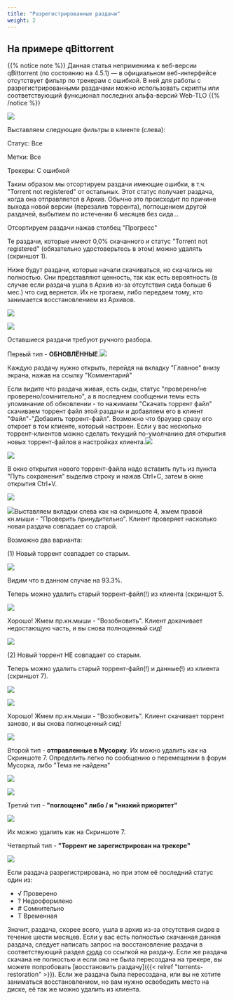 ```yaml
---
title: "Разрегистрированные раздачи"
weight: 2
---
```


## На примере qBittorrent

{{% notice note %}}
Данная статья неприменима к веб-версии qBittorrent (по состоянию на 4.5.1) — в официальном веб-интерфейсе отсутствует
фильтр по трекерам с ошибкой. В ней для работы с разрегистрированными раздачами можно использовать скрипты или
соответствующий функционал последних альфа-версий Web-TLO
{{% /notice %}}

![](/images/onboarding/unregistered-topics/image8.png)

Выставляем следующие фильтры в клиенте (слева):

Статус: Все

Метки: Все

Трекеры: С ошибкой

Таким образом мы отсортируем раздачи имеющие ошибки, в т.ч. "Torrent not
registered" от остальных. Этот статус получает раздача, когда она
отправляется в Архив. Обычно это происходит по причине выхода новой
версии (перезалив торрента), поглощением другой раздачей, выбытием по
истечении 6 месяцев без сида...

Отсортируем раздачи нажав столбец "Прогресс"

Те раздачи, которые имеют 0,0% скачанного и статус "Torrent not
registered" (обязательно удостоверьтесь в этом) можно удалять (скриншот
1).

Ниже будут раздачи, которые начали скачиваться, но скачались не
полностью. Они представляют ценность, так как есть вероятность (в случае
если раздача ушла в Архив из-за отсутствия сида больше 6 мес.) что сид
вернется. Их не трогаем, либо передаем тому, кто занимается
восстановлением из Архивов.

![](/images/onboarding/unregistered-topics/image11.png)

![](/images/onboarding/unregistered-topics/image15.png)

Оставшиеся раздачи требуют ручного разбора.

Первый тип -
**ОБНОВЛЁННЫЕ**.![](/images/onboarding/unregistered-topics/image6.png)

Каждую раздачу нужно открыть, перейдя на вкладку "Главное" внизу экрана,
нажав на ссылку "Комментарий"

Если видите что раздача живая, есть сиды, статус "проверено/не
проверено/сомнительно", а в последнем сообщении темы есть упоминание об
обновлении - то нажимаем "Скачать торрент файл" скачиваем торрент файл
этой раздачи и добавляем его в клиент "Файл"-"Добавить торрент-файл".
Возможно что браузер сразу его откроет в том клиенте, который настроен.
Если у вас несколько торрент-клиентов можно сделать текущий по-умолчанию
для открытия новых торрент-файлов в настройках
клиента.![](/images/onboarding/unregistered-topics/image2.png)

![](/images/onboarding/unregistered-topics/image3.png)

В окно открытия нового торрент-файла надо вставить путь из пункта "Путь
сохранения" выделив строку и нажав Ctrl+C, затем в окне открытия Ctrl+V.

![](/images/onboarding/unregistered-topics/image17.png)

![](/images/onboarding/unregistered-topics/image12.png)Выставляем вкладки слева как на скриншоте
4, жмем правой кн.мыши - "Проверить принудительно". Клиент проверяет
насколько новая раздача совпадает со старой.

Возможно два варианта:

\(1\) Новый торрент совпадает со старым.

![](/images/onboarding/unregistered-topics/image5.png)

Видим что в данном случае на 93.3%.

Теперь можно удалить старый торрент-файл(!) из клиента (скриншот 5.

![](/images/onboarding/unregistered-topics/image14.png)

Хорошо! Жмем пр.кн.мыши - "Возобновить". Клиент докачивает недостающую
часть, и вы снова полноценный сид!

![](/images/onboarding/unregistered-topics/image16.png)

\(2\) Новый торрент НЕ совпадает со старым.

Теперь можно удалить старый торрент-файл(!) и данные(!) из клиента
(скриншот 7).

![](/images/onboarding/unregistered-topics/image1.png)

![](/images/onboarding/unregistered-topics/image13.png)

Хорошо! Жмем пр.кн.мыши - "Возобновить". Клиент скачивает торрент
заново, и вы снова полноценный сид!

![](/images/onboarding/unregistered-topics/image16.png)

Второй тип - **отправленные в Мусорку**. Их можно удалить как на
Скриншоте 7. Определить легко по сообщению о перемещении в форум
Мусорка, либо "Тема не найдена"

![](/images/onboarding/unregistered-topics/image7.png)

![](/images/onboarding/unregistered-topics/image9.png)

Третий тип - **"поглощено" либо / и "низкий приоритет"**

![](/images/onboarding/unregistered-topics/image4.png)

Их можно удалить как на Скриншоте 7.

Четвертый тип - **"Торрент не зарегистрирован на трекере"**

![](/images/onboarding/unregistered-topics/image10.png)

Если раздача разрегистрирована, но при этом её последний статус один из:

- √ Проверено
- ? Недооформлено
- \# Сомнительно
- T Временная

Значит, раздача, скорее всего, ушла в архив из-за отсутствия сидов в течение шести месяцев. Если у вас есть полностью
скачанная данная раздача, следует написать запрос на восстановление раздачи в соответствующий
раздел [сюда](https://rutracker.org/forum/viewforum.php?f=962) со ссылкой на раздачу. Если же раздача скачана не
полностью и если она не была пересоздана на трекере, вы можете попробовать
[восстановить раздачу]({{< relref "torrents-restoration" >}}). Если же раздача была пересоздана, или вы не хотите
заниматься восстановлением, но вам нужно освободить место на диске, её так же можно удалить из клиента.

